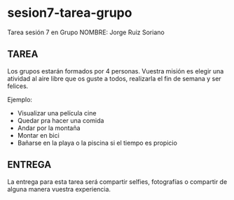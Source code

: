 # sesion7-tarea-grupo
Tarea sesión 7 en Grupo
NOMBRE: Jorge Ruiz Soriano

## TAREA
Los grupos estarán formados por 4 personas.
Vuestra misión es elegir una atividad al aire libre que os guste a todos, realizarla el fin de semana y ser felices.

Ejemplo:
- Visualizar una película cine
- Quedar pra hacer una comida
- Andar por la montaña
- Montar en bici
- Bañarse en la playa o la piscina si el tiempo es propicio

## ENTREGA
La entrega para esta tarea será compartir selfies, fotografías o compartir de alguna manera vuestra experiencia.
